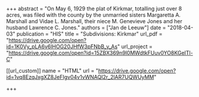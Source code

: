 +++
abstract = "On May 6, 1929 the plat of Kirkmar, totalling just over 8 acres,  was filed with the county by the unmarried sisters Margaretta A. Marshall  and Vidae L. Marshall, their niece M. Genevieve Jones and her husband Lawrence C. Jones."
authors = ["Jan de Leeuw"]
date = "2018-04-03"
publication = "HIS"
title = "Subdivisions: Kirkmar"
url_pdf = "https://drive.google.com/open?id=1K0Vy_pLA6v6lHOG20JHfW3pFNbB_y_As"
url_project = "https://drive.google.com/open?id=15ZBX369n9l0MWdtkFUuv0YO8KGeITl-C"


[[url_custom]]
name = "HTML"
url = "https://drive.google.com/open?id=1vq8EzqJxgXZ8JeFIgv04v1vWNAQI2r_2lAR7UQWUyMM"

+++

